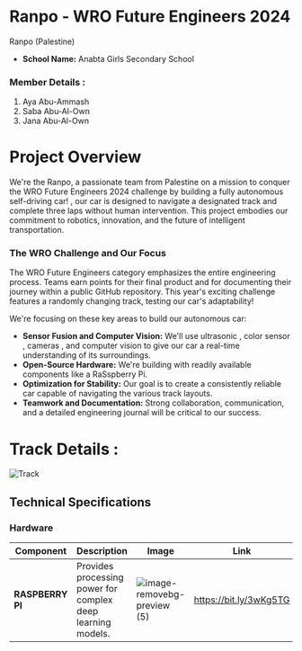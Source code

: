 # Ranpo - WRO Future Engineers 2024
Ranpo (Palestine)
- **School Name:** Anabta Girls Secondary School

### Member Details :
1. Aya Abu-Ammash 
2. Saba Abu-Al-Own 
3. Jana Abu-Al-Own 



# Project Overview
We're the Ranpo, a passionate team from Palestine on a mission to conquer the WRO Future Engineers 2024 challenge by building a fully autonomous self-driving car! , our car is designed to navigate a designated track and complete three laps without human intervention. This project embodies our commitment to robotics, innovation, and the future of intelligent transportation.

### The WRO Challenge and Our Focus
The WRO Future Engineers category emphasizes the entire engineering process. Teams earn points for their final product and for documenting their journey within a public GitHub repository. This year's exciting challenge features a randomly changing track, testing our car's adaptability!

We're focusing on these key areas to build our autonomous car:

- **Sensor Fusion and Computer Vision:** We'll use  ultrasonic , color sensor , cameras , and computer vision to give our car a real-time understanding of its surroundings.
- **Open-Source Hardware:** We're building with readily available components like a RaSspberry Pi.
- **Optimization for Stability:** Our goal is to create a consistently reliable car capable of navigating the various track layouts.
- **Teamwork and Documentation:** Strong collaboration, communication, and a detailed engineering journal will be critical to our success.
# Track Details :
![Track ](Track-Picture.png)

## Technical Specifications

### Hardware

| Component | Description | Image | Link 
|---|---|---|---|
| **RASPBERRY PI** | Provides processing power for complex deep learning models. | ![image-removebg-preview (5)](https://encrypted-tbn0.gstatic.com/images?q=tbn:ANd9GcSNjdFTogzNWNns1mfd1fhjfLgDHLenUuARvw&s) | <https://bit.ly/3wKg5TG>
